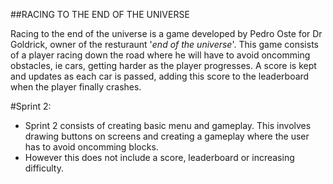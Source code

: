 ##RACING TO THE END OF THE UNIVERSE

Racing to the end of the universe is a game developed by Pedro Oste for Dr Goldrick, owner of the resturaunt '*end of the universe*'. This game consists of a player racing down the road where he will have to avoid oncomming obstacles, ie cars, getting harder as the player progresses. A score is kept and updates as each car is passed, adding this score to the leaderboard when the player finally crashes.

#Sprint 2:
- Sprint 2 consists of creating basic menu and gameplay. This involves drawing buttons on screens and creating a gameplay where the user has to avoid oncomming blocks.
- However this does not include a score, leaderboard or increasing difficulty.

